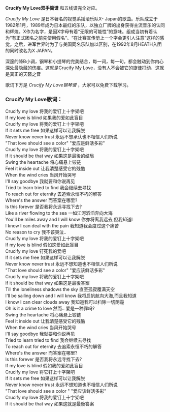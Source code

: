 

**Crucify My Love双手简谱** 和五线谱完全对应。

_Crucify My Love_ 是日本著名的视觉系摇滚乐队X-
Japan的歌曲。乐队成立于1982年1月，1989年成为日本最红的乐队，以独立厂牌的出身获得主流音乐的认同和辉煌。X作为名字，是因X字母有着“无限的可能性”的意味。组成当初有着认为“有正式团名之前先使用假名”、“在比赛宣传册上一个字会更引人注意”这样的感觉。之后，进军世界时为了与美国同名乐队加以区别，在1992年8月HEATH入团的同时改名为X
JAPAN。

深邃的降B小调，钢琴和小提琴的完美结合，每一词，每一句，都会触动到你内心深处最隐藏的伤痕。这就是Crucify My
Love，没有人不会被它的旋律打动，这就是真正的天籁之音

歌词下方是 _Crucify My Love钢琴谱_ ，大家可以免费下载学习。

### Crucify My Love歌词：

Crucify my love 将我的爱钉上十字架吧  
If my love is blind 如果我的爱如此盲目  
Crucify my love 将我的爱钉上十字架吧  
If it sets me free 如果这样可以让我解脱  
Never know never trust 永远不想承认也不相信人们所说  
"That love should see a color" "爱应是鲜活多彩"  
Crucify my love 将我的爱钉上十字架吧  
If it should be that way 如果这是最後的结局  
Swing the heartache 将心痛悬上铰链  
Feel it inside out 让我清楚感受它的残酷  
When the wind cries 当风开始哭号  
I'll say goodbye 我就要和你说再见  
Tried to learn tried to find 我会继续去寻找  
To reach out for eternity 去追索永恒不朽的解答  
Where's the answer 而答案在哪里?  
Is this forever 是否我将永远寻找下去?  
Like a river flowing to the sea 一如江河滔滔奔向大海  
You'll be miles away and I will know 你亦将离我远去,但我知道I  
I know I can deal with the pain 我知道我会度过这个痛苦  
No reason to cry 我不该哭泣..  
Crucify my love 将我的爱钉上十字架吧  
If my love is blind 假如这爱如此盲目  
Crucify my love 钉死我的爱吧  
If it sets me free 如果这样可以让我解脱  
Never know never trust 永远不想知道也不相信人们所说  
"That love should see a color" "爱应该鲜活多彩"  
Crucify my love 将我的爱钉上十字架吧  
If it should be that way 如果这是最後答案  
Till the loneliness shadows the sky 直至孤寂覆满天空  
I'll be sailing down and I will know 我将启帆航向大海,而且我知道  
I know I can clear clouds away 我知道我可以扫除一切阴霾  
Oh is it a crime to love 然而.. 爱是一种罪吗?  
Swing the heartache 将心痛悬上铰链  
Feel it inside out 让我清楚感受它的残酷  
When the wind cries 当风开始哭号  
I'll say goodbye 我就要和你说再见  
Tried to learn tried to find 我会继续去寻找  
To reach out for eternity 去追索永恒不朽的解答  
Where's the answer 而答案在哪里?  
Is this forever 是否我将永远寻找下去?  
If my love is blind 假如我的爱如此盲目  
Crucify my love 将它钉上十字架吧  
If it sets me free 如果这样可以让我解脱  
Never know never trust 永远不想知道也不相信人们所说  
"That love should see a color " "爱应该鲜活多彩"  
Crucify my love 将我的爱钉上十字架吧  
If it should be that way 如果这就是最後答案

